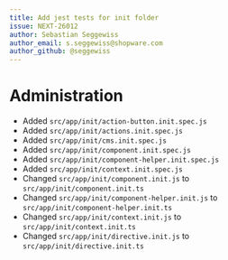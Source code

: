 ```yaml
---
title: Add jest tests for init folder
issue: NEXT-26012
author: Sebastian Seggewiss
author_email: s.seggewiss@shopware.com
author_github: @seggewiss
---
```

# Administration
* Added `src/app/init/action-button.init.spec.js`
* Added `src/app/init/actions.init.spec.js`
* Added `src/app/init/cms.init.spec.js`
* Added `src/app/init/component.init.spec.js`
* Added `src/app/init/component-helper.init.spec.js`
* Added `src/app/init/context.init.spec.js`
* Changed `src/app/init/component.init.js` to `src/app/init/component.init.ts`
* Changed `src/app/init/component-helper.init.js` to `src/app/init/component-helper.init.ts`
* Changed `src/app/init/context.init.js` to `src/app/init/context.init.ts`
* Changed `src/app/init/directive.init.js` to `src/app/init/directive.init.ts`
